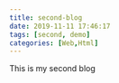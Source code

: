```yaml
---
title: second-blog
date: 2019-11-11 17:46:17
tags: [second, demo]
categories: [Web,Html]
---
```


This is my second blog
